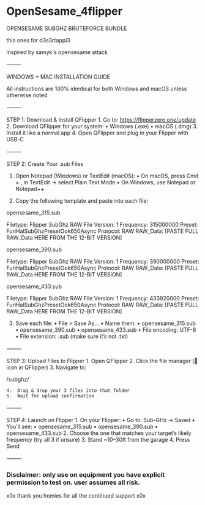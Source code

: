# OpenSesame_4flipper
OPENSESAME SUBGHZ BRUTEFORCE BUNDLE

this ones for d3s3rtappl3

inspired by samyk's opensesame attack

⸻

 WINDOWS + MAC INSTALLATION GUIDE

All instructions are 100% identical for both Windows and macOS unless otherwise noted

⸻

STEP 1: Download & Install QFlipper
	1.	Go to:
 https://flipperzero.one/update
	2.	Download QFlipper for your system:
	•	Windows (.exe)
	•	macOS (.dmg)
	3.	Install it like a normal app
	4.	Open QFlipper and plug in your Flipper with USB-C

⸻

 STEP 2: Create Your .sub Files

1. Open Notepad (Windows) or TextEdit (macOS):
	•	On macOS, press Cmd + , in TextEdit → select Plain Text Mode
	•	On Windows, use Notepad or Notepad++

2. Copy the following template and paste into each file:

 opensesame_315.sub

Filetype: Flipper SubGhz RAW File
Version: 1
Frequency: 315000000
Preset: FuriHalSubGhzPresetOok650Async
Protocol: RAW
RAW_Data: [PASTE FULL RAW_Data HERE FROM THE 12-BIT VERSION]

 opensesame_390.sub

Filetype: Flipper SubGhz RAW File
Version: 1
Frequency: 390000000
Preset: FuriHalSubGhzPresetOok650Async
Protocol: RAW
RAW_Data: [PASTE FULL RAW_Data HERE FROM THE 12-BIT VERSION]

 opensesame_433.sub

Filetype: Flipper SubGhz RAW File
Version: 1
Frequency: 433920000
Preset: FuriHalSubGhzPresetOok650Async
Protocol: RAW
RAW_Data: [PASTE FULL RAW_Data HERE FROM THE 12-BIT VERSION]

3. Save each file:
	•	File > Save As…
	•	Name them:
	•	opensesame_315.sub
	•	opensesame_390.sub
	•	opensesame_433.sub
	•	File encoding: UTF-8
	•	File extension: .sub (make sure it’s not .txt)

⸻

 STEP 3: Upload Files to Flipper
	1.	Open QFlipper
	2.	Click the file manager (📁 icon in QFlipper)
	3.	Navigate to:

/subghz/


	4.	Drag & drop your 3 files into that folder
	5.	Wait for upload confirmation

⸻

STEP 4: Launch on Flipper
	1.	On your Flipper:
	•	Go to: Sub-GHz → Saved
	•	You’ll see:
	•	opensesame_315.sub
	•	opensesame_390.sub
	•	opensesame_433.sub
	2.	Choose the one that matches your target’s likely frequency (try all 3 if unsure)
	3.	Stand ~10–30ft from the garage
	4.	Press Send

⸻

### Disclaimer: only use on equipment you have explicit permission to test on. user assumes all risk.

x0x thank you homies for all the continued support x0x
